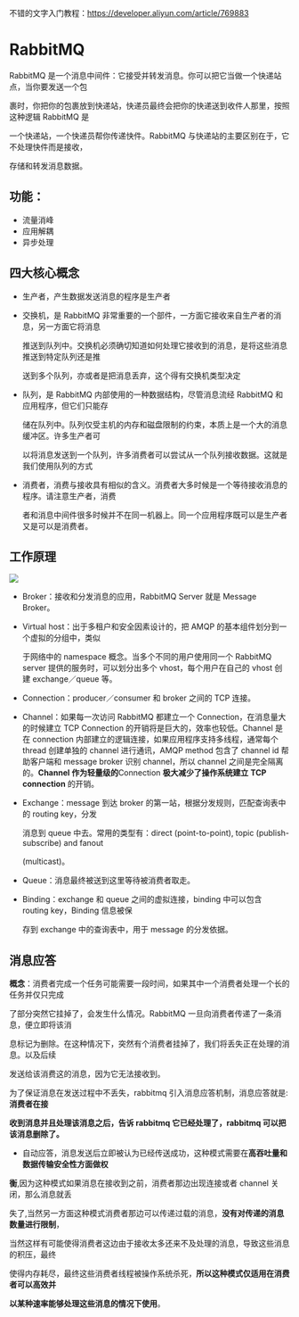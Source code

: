 不错的文字入门教程：https://developer.aliyun.com/article/769883

# RabbitMQ

RabbitMQ 是一个消息中间件：它接受并转发消息。你可以把它当做一个快递站点，当你要发送一个包

裹时，你把你的包裹放到快递站，快递员最终会把你的快递送到收件人那里，按照这种逻辑 RabbitMQ 是

一个快递站，一个快递员帮你传递快件。RabbitMQ 与快递站的主要区别在于，它不处理快件而是接收，

存储和转发消息数据。



## 功能：

- 流量消峰
- 应用解耦
- 异步处理



## 四大核心概念

- 生产者，产生数据发送消息的程序是生产者

- 交换机，是 RabbitMQ 非常重要的一个部件，一方面它接收来自生产者的消息，另一方面它将消息

  推送到队列中。交换机必须确切知道如何处理它接收到的消息，是将这些消息推送到特定队列还是推

  送到多个队列，亦或者是把消息丢弃，这个得有交换机类型决定

- 队列，是 RabbitMQ 内部使用的一种数据结构，尽管消息流经 RabbitMQ 和应用程序，但它们只能存

  储在队列中。队列仅受主机的内存和磁盘限制的约束，本质上是一个大的消息缓冲区。许多生产者可

  以将消息发送到一个队列，许多消费者可以尝试从一个队列接收数据。这就是我们使用队列的方式

- 消费者，消费与接收具有相似的含义。消费者大多时候是一个等待接收消息的程序。请注意生产者，消费

  者和消息中间件很多时候并不在同一机器上。同一个应用程序既可以是生产者又是可以是消费者。



## 工作原理

![](http://img.zqqiliyc.love/mq/202303020844893.png)

- Broker：接收和分发消息的应用，RabbitMQ Server 就是 Message Broker。

- Virtual host：出于多租户和安全因素设计的，把 AMQP 的基本组件划分到一个虚拟的分组中，类似

  于网络中的 namespace 概念。当多个不同的用户使用同一个 RabbitMQ server 提供的服务时，可以划分出多个 vhost，每个用户在自己的 vhost 创建 exchange／queue 等。

- Connection：producer／consumer 和 broker 之间的 TCP 连接。

- Channel：如果每一次访问 RabbitMQ 都建立一个 Connection，在消息量大的时候建立 TCP Connection 的开销将是巨大的，效率也较低。Channel 是在 connection 内部建立的逻辑连接，如果应用程序支持多线程，通常每个 thread 创建单独的 channel 进行通讯，AMQP method 包含了 channel id 帮助客户端和 message broker 识别 channel，所以 channel 之间是完全隔离的。**Channel 作为轻量级的**Connection **极大减少了操作系统建立** **TCP connection** 的开销。

- Exchange：message 到达 broker 的第一站，根据分发规则，匹配查询表中的 routing key，分发

  消息到 queue 中去。常用的类型有：direct (point-to-point), topic (publish-subscribe) and fanout 

  (multicast)。

- Queue：消息最终被送到这里等待被消费者取走。

- Binding：exchange 和 queue 之间的虚拟连接，binding 中可以包含 routing key，Binding 信息被保

  存到 exchange 中的查询表中，用于 message 的分发依据。

## 消息应答

**概念**：消费者完成一个任务可能需要一段时间，如果其中一个消费者处理一个长的任务并仅只完成

了部分突然它挂掉了，会发生什么情况。RabbitMQ 一旦向消费者传递了一条消息，便立即将该消

息标记为删除。在这种情况下，突然有个消费者挂掉了，我们将丢失正在处理的消息。以及后续

发送给该消费这的消息，因为它无法接收到。

为了保证消息在发送过程中不丢失，rabbitmq 引入消息应答机制，消息应答就是:**消费者在接**

**收到消息并且处理该消息之后，告诉 rabbitmq 它已经处理了，rabbitmq 可以把该消息删除了。**

 

- 自动应答，消息发送后立即被认为已经传送成功，这种模式需要在**高吞吐量和数据传输安全性方面做权**

**衡**,因为这种模式如果消息在接收到之前，消费者那边出现连接或者 channel 关闭，那么消息就丢

失了,当然另一方面这种模式消费者那边可以传递过载的消息，**没有对传递的消息数量进行限制**，

当然这样有可能使得消费者这边由于接收太多还来不及处理的消息，导致这些消息的积压，最终

使得内存耗尽，最终这些消费者线程被操作系统杀死，**所以这种模式仅适用在消费者可以高效并**

**以某种速率能够处理这些消息的情况下使用**。